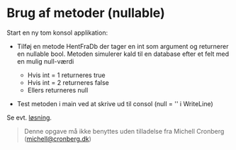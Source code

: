 ﻿# Brug af metoder (nullable)

Start en ny tom konsol applikation:

* Tilføj en metode HentFraDb der tager en int som argument og returnerer en nullable bool. Metoden simulerer kald til en database efter et felt med en mulig null-værdi
  * Hvis int = 1 returneres true
  * Hvis int = 2 returneres false
  * Ellers returneres null

* Test metoden i main ved at skrive ud til consol (null = '' i WriteLine)

Se evt. [løsning](https://github.com/devcronberg/undervisning-cs-opgaver/blob/master/variabler-nullable/Program.cs).

<!-- footerstart -->
> Denne opgave må ikke benyttes uden tilladelse fra Michell Cronberg (michell@cronberg.dk)
<!-- footerslut -->
